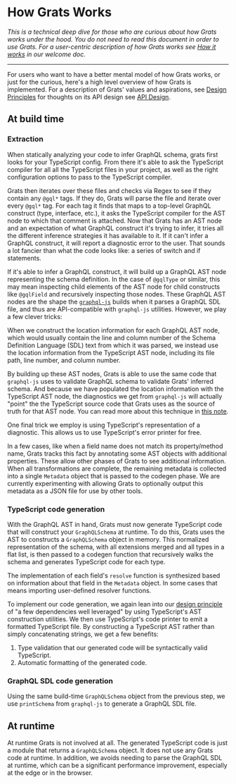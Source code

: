 # How Grats Works

_This is a technical deep dive for those who are curious about how Grats works under the hood. You do not need to read this document in order to use Grats. For a user-centric description of how Grats works see [How it works](../01-getting-started/index.mdx#how-it-works) in our welcome doc._

---

For users who want to have a better mental model of how Grats works, or just for the curious, here's a high level overview of how Grats is implemented. For a description of Grats' values and aspirations, see [Design Principles](./04-design-principles.md) for thoughts on its API design see [API Design](02-why-use-comments.md).

## At build time

### Extraction

When statically analyzing your code to infer GraphQL schema, grats first looks for your TypeScript config. From there it's able to ask the TypeScript compiler for all all the TypeScript files in your project, as well as the right configuration options to pass to the TypeScript compiler.

Grats then iterates over these files and checks via Regex to see if they contain any `@gql*` tags. If they do, Grats will parse the file and iterate over every `@gql*` tag. For each tag it finds that maps to a top-level GraphQL construct (type, interface, etc.), it asks the TypeScript compiler for the AST node to which that comment is attached. Now that Grats has an AST node and an expectation of what GraphQL construct it's trying to infer, it tries all the different inference strategies it has available to it. If it can't infer a GraphQL construct, it will report a diagnostic error to the user. That sounds a lot fancier than what the code looks like: a series of switch and if statements.

If it's able to infer a GraphQL construct, it will build up a GraphQL AST node representing the schema definition. In the case of `@gqlType` or similar, this may mean inspecting child elements of the AST node for child constructs like `@gqlField` and recursively inspecting those nodes. These GraphQL AST nodes are the shape the [`graphql-js`](https://graphql.org/graphql-js/) builds when it parses a GraphQL SDL file, and thus are API-compatible with `graphql-js` utilities. However, we play a few clever tricks:

When we construct the location information for each GraphQL AST node, which would usually contain the line and column number of the Schema Definition Language (SDL) text from which it was parsed, we instead use the location information from the TypeScript AST node, including its file path, line number, and column number.

By building up these AST nodes, Grats is able to use the same code that `graphql-js` uses to validate GraphQL schema to validate Grats' inferred schema. And because we have populated the location information with the TypeScript AST node, the diagnostics we get from `graphql-js` will actually "point" the the TypeScript source code that Grats uses as the source of truth for that AST node. You can read more about this technique in [this note](https://jordaneldredge.com/notes/compile-to-ast/).

One final trick we employ is using TypeScript's representation of a diagnostic. This allows us to use TypeScript's error printer for free.

In a few cases, like when a field name does not match its property/method name, Grats tracks this fact by annotating some AST objects with additional properties. These allow other phases of Grats to see additional information. When all transformations are complete, the remaining metadata is collected into a single `Metadata` object that is passed to the codegen phase. We are currently experimenting with allowing Grats to optionally output this metadata as a JSON file for use by other tools.

### TypeScript code generation

With the GraphQL AST in hand, Grats must now generate TypeScript code that will construct your `GraphQLSchema` at runtime. To do this, Grats uses the AST to constructs a `GraphQLSchema` object in memory. This normalized representation of the schema, with all extensions merged and all types in a flat list, is then passed to a codegen function that recursively walks the schema and generates TypeScript code for each type.

The implementation of each field's `resolve` function is synthesized based on information about that field in the `Metadata` object. In some cases that means importing user-defined resolver functions.

To implement our code generation, we again lean into our [design principle](./04-design-principles.md#a-few-dependencies-well-leveraged) of "a few dependencies well leveraged" by using TypeScript's AST construction utilities. We then use TypeScript's code printer to emit a formatted TypeScript file. By constructing a TypeScript AST rather than simply concatenating strings, we get a few benefits:

1. Type validation that our generated code will be syntactically valid TypeScript.
2. Automatic formatting of the generated code.

### GraphQL SDL code generation

Using the same build-time `GraphQLSchema` object from the previous step, we use `printSchema` from `graphql-js` to generate a GraphQL SDL file.

## At runtime

At runtime Grats is not involved at all. The generated TypeScript code is just a module that returns a `GraphQLSchema` object. It does not use any Grats code at runtime. In addition, we avoids needing to parse the GraphQL SDL at runtime, which can be a significant performance improvement, especially at the edge or in the browser.
